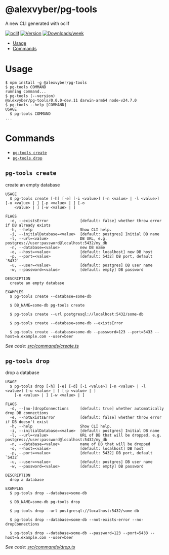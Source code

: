 # @alexvyber/pg-tools

A new CLI generated with oclif

[![oclif](https://img.shields.io/badge/cli-oclif-brightgreen.svg)](https://oclif.io)
[![Version](https://img.shields.io/npm/v/@alexvyber/pg-tools.svg)](https://npmjs.org/package/@alexvyber/pg-tools)
[![Downloads/week](https://img.shields.io/npm/dw/@alexvyber/pg-tools.svg)](https://npmjs.org/package/@alexvyber/pg-tools)

<!-- toc -->

- [Usage](#usage)
- [Commands](#commands)

<!-- tocstop -->

# Usage

<!-- usage -->

```sh-session
$ npm install -g @alexvyber/pg-tools
$ pg-tools COMMAND
running command...
$ pg-tools (--version)
@alexvyber/pg-tools/0.0.0-dev.11 darwin-arm64 node-v24.7.0
$ pg-tools --help [COMMAND]
USAGE
  $ pg-tools COMMAND
...
```

<!-- usagestop -->

# Commands

<!-- commands -->

- [`pg-tools create`](#pg-tools-create)
- [`pg-tools drop`](#pg-tools-drop)

## `pg-tools create`

create an empty database

```
USAGE
  $ pg-tools create [-h] [-e] [-i <value>] [-n <value> | -l <value>] [-u <value> | ] [-p <value> | ] [-o
    <value> | ] [-w <value> | ]

FLAGS
  -e, --existsError              [default: false] whether throw error if DB already exists
  -h, --help                     Show CLI help.
  -i, --initialDatabase=<value>  [default: postgres] Initial DB name
  -l, --url=<value>              DB URL, e.g. postgres://user:password@localhost:5432/my_db
  -n, --database=<value>         new DB name
  -o, --host=<value>             [default: localhost] new DB host
  -p, --port=<value>             [default: 5432] DB port, default `5432`
  -u, --user=<value>             [default: postgres] DB user name
  -w, --password=<value>         [default: empty] DB password

DESCRIPTION
  create an empty database

EXAMPLES
  $ pg-tools create --database=some-db

  $ DB_NAME=some-db pg-tools create

  $ pg-tools create --url postgresql://localhost:5432/some-db

  $ pg-tools create --database=some-db --existsError

  $ pg-tools create --database=some-db --password=123 --port=5433 --host=a.example.com --user=beer
```

_See code: [src/commands/create.ts](https://github.com/alexvyber/pg-tools/blob/v0.0.0-dev.11/src/commands/create.ts)_

## `pg-tools drop`

drop a database

```
USAGE
  $ pg-tools drop [-h] [-e] [-d] [-i <value>] [-n <value> | -l <value>] [-u <value> | ] [-p <value> | ]
    [-o <value> | ] [-w <value> | ]

FLAGS
  -d, --[no-]dropConnections     [default: true] whether automatically drop DB connections
  -e, --notExistsError           [default: false] whether throw error if DB doesn't exist
  -h, --help                     Show CLI help.
  -i, --initialDatabase=<value>  [default: postgres] Initial DB name
  -l, --url=<value>              URL of DB that will be dropped, e.g. postgres://user:password@localhost:5432/my_db
  -n, --database=<value>         name of DB that will be dropped
  -o, --host=<value>             [default: localhost] DB host
  -p, --port=<value>             [default: 5432] DB port, default `5432`
  -u, --user=<value>             [default: postgres] DB user name
  -w, --password=<value>         [default: empty] DB password

DESCRIPTION
  drop a database

EXAMPLES
  $ pg-tools drop --database=some-db

  $ DB_NAME=some-db pg-tools drop

  $ pg-tools drop --url postgresql://localhost:5432/some-db

  $ pg-tools drop --database=some-db --not-exists-error --no-dropConnections

  $ pg-tools drop --database=some-db --password=123 --port=5433 --host=a.example.com --user=beer
```

_See code: [src/commands/drop.ts](https://github.com/alexvyber/pg-tools/blob/v0.0.0-dev.11/src/commands/drop.ts)_

<!-- commandsstop -->
